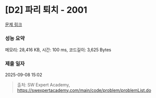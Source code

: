 # [D2] 파리 퇴치 - 2001 

[문제 링크](https://swexpertacademy.com/main/code/problem/problemDetail.do?contestProbId=AV5PzOCKAigDFAUq) 

### 성능 요약

메모리: 28,416 KB, 시간: 100 ms, 코드길이: 3,625 Bytes

### 제출 일자

2025-09-08 15:02



> 출처: SW Expert Academy, https://swexpertacademy.com/main/code/problem/problemList.do